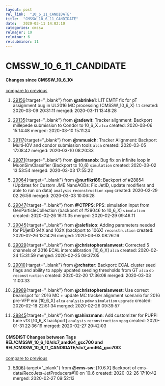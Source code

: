 ```yaml
---
layout: post
rel_link:  "10_6_11_CANDIDATE"
title:  "CMSSW_10_6_11_CANDIDATE"
date:   2020-03-11 14:02:10
categories: cmssw
relmajor: 10
relminor: 6
relsubminor: 11
---
```


# CMSSW_10_6_11_CANDIDATE
#### Changes since CMSSW_10_6_10:
[compare to previous](https://github.com/cms-sw/cmssw/compare/CMSSW_10_6_10...CMSSW_10_6_11_CANDIDATE)



1. [29156](http://github.com/cms-sw/cmssw/pull/29156){:target="_blank"}  from **@abrinke1**: L1T EMTF fix for pT assignment bug in UL2016 MC processing (CMSSW_10_6_X) `l1`  created: 2020-03-09 20:31:11 merged: 2020-03-11 13:48:28



2. [29135](http://github.com/cms-sw/cmssw/pull/29135){:target="_blank"}  from **@adewit**: Tracker alignment: Backport millepede submission to Condor to 10_6_X `alca`  created: 2020-03-06 15:14:48 merged: 2020-03-10 15:11:24



3. [29117](http://github.com/cms-sw/cmssw/pull/29117){:target="_blank"}  from **@mmusich**: Tracker Alignment: Backport Multi-IOV and condor submission tools `alca`  created: 2020-03-05 17:08:42 merged: 2020-03-10 08:20:33



4. [29071](http://github.com/cms-sw/cmssw/pull/29071){:target="_blank"}  from **@srimanob**: Bug fix on infinite loop in MuonSimClassifier (Backport to 10_6) `simulation`  created: 2020-03-02 13:53:54 merged: 2020-03-03 17:55:22



5. [29064](http://github.com/cms-sw/cmssw/pull/29064){:target="_blank"}  from **@nurfikri89**: Backport of #28854 (Updates for Custom JME NanoAODs: Fix JetID, update modifiers and able to run on data) `analysis`  `reconstruction`  `xpog`  created: 2020-02-29 02:26:56 merged: 2020-03-03 10:06:28



6. [29047](http://github.com/cms-sw/cmssw/pull/29047){:target="_blank"}  from **@CTPPS**: PPS: simulation input from GenParticleCollection (backport of #29046 to 10_6_X) `simulation`  created: 2020-02-26 16:11:35 merged: 2020-02-29 09:46:11



7. [29045](http://github.com/cms-sw/cmssw/pull/29045){:target="_blank"}  from **@alefisico**: Adding parameters needed for PUjetID 94X and 102X (backport to 106X) `reconstruction`  created: 2020-02-26 13:14:26 merged: 2020-03-03 08:26:16



8. [29029](http://github.com/cms-sw/cmssw/pull/29029){:target="_blank"}  from **@christopheralanwest**: Corrected 5 channels of 2016 ECAL intercalibration [10_6_X] `alca`  created: 2020-02-24 15:31:59 merged: 2020-02-25 09:37:05



9. [29010](http://github.com/cms-sw/cmssw/pull/29010){:target="_blank"}  from **@rchatter**: Backport: ECAL cluster seed flags and ability to apply updated seeding thresholds from GT `alca`  `db`  `reconstruction`  created: 2020-02-20 17:36:08 merged: 2020-03-03 11:00:33



10. [28989](http://github.com/cms-sw/cmssw/pull/28989){:target="_blank"}  from **@christopheralanwest**: Use correct beamspot for 2016 MC + update MC tracker alignment scenario for 2016 pre-VFP era [10_6_X] `alca`  `analysis`  `pdmv`  `simulation`  `upgrade`  created: 2020-02-18 22:51:34 merged: 2020-02-26 09:39:57



11. [28845](http://github.com/cms-sw/cmssw/pull/28845){:target="_blank"}  from **@ahinzmann**: Add customizer for PUPPI tune v13 [10_6_X backport] `analysis`  `reconstruction`  `xpog`  created: 2020-01-31 22:36:19 merged: 2020-02-27 20:42:03



#### CMSDIST Changes between Tags REL/CMSSW_10_6_10/slc7_amd64_gcc700 and REL/CMSSW_10_6_11_CANDIDATE/slc7_amd64_gcc700:
[compare to previous](https://github.com/cms-sw/cmsdist/compare/REL/CMSSW_10_6_10/slc7_amd64_gcc700...REL/CMSSW_10_6_11_CANDIDATE/slc7_amd64_gcc700)



1. [5606](http://github.com/cms-sw/cmsdist/pull/5606){:target="_blank"}  from **@cms-sw**: [10.6.X] Backport of cms-data/RecoJets-JetProducers#10 on 10_6 created: 2020-02-26 17:10:42 merged: 2020-02-27 09:52:13
